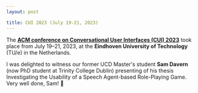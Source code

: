 ```yaml
---
layout: post

title: CUI 2023 (July 19-21, 2023)
---
```


The <a href="https://cui.acm.org/2023/" target="_blank" rel="noopener"><strong>ACM conference on Conversational User Interfaces (CUI) 2023</strong></a> took place from July 19–21, 2023, at the <strong>Eindhoven University
of Technology</strong> (TU/e) in the Netherlands.

I was delighted to witness our former UCD Master's student <strong>Sam Davern</strong> (now PhD student at Trinity College Dublin) presenting of his thesis <emph>Investigating the Usability of a Speech Agent-based Role-Playing Game</emph>. Very well done, Sam! &#128079;
